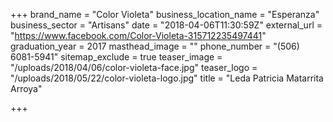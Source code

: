 +++
brand_name = "Color Violeta"
business_location_name = "Esperanza"
business_sector = "Artisans"
date = "2018-04-06T11:30:59Z"
external_url = "https://www.facebook.com/Color-Violeta-315712235497441"
graduation_year = 2017
masthead_image = ""
phone_number = "(506) 6081-5941"
sitemap_exclude = true
teaser_image = "/uploads/2018/04/06/color-violeta-face.jpg"
teaser_logo = "/uploads/2018/05/22/color-violeta-logo.jpg"
title = "Leda Patricia Matarrita Arroya"

+++
